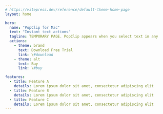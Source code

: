 ```yaml
---
# https://vitepress.dev/reference/default-theme-home-page
layout: home

hero:
  name: "PopClip for Mac"
  text: "Instant text actions"
  tagline: TEMPORARY PAGE. PopClip appears when you select text in any app, giving you instant access to useful actions.
  actions:
    - theme: brand
      text: Download Free Trial
      link: \#download
    - theme: alt
      text: Buy
      link: \#buy

features:
  - title: Feature A
    details: Lorem ipsum dolor sit amet, consectetur adipiscing elit
  - title: Feature B
    details: Lorem ipsum dolor sit amet, consectetur adipiscing elit
  - title: Feature C
    details: Lorem ipsum dolor sit amet, consectetur adipiscing elit
---
```


